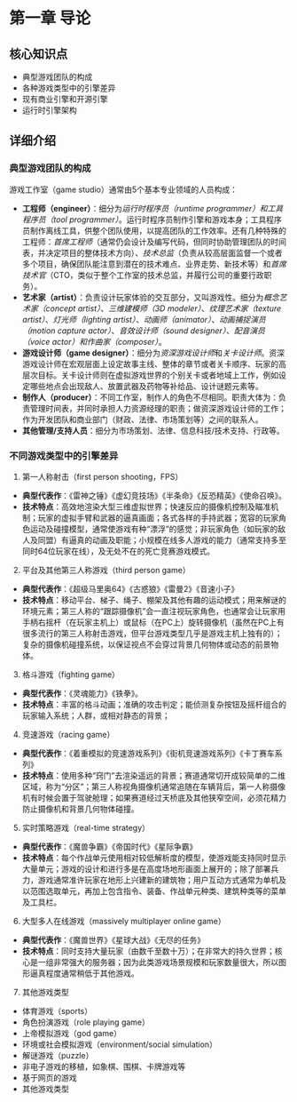 
# 第一章 导论

## 核心知识点

- 典型游戏团队的构成
- 各种游戏类型中的引擎差异
- 现有商业引擎和开源引擎
- 运行时引擎架构

## 详细介绍

### 典型游戏团队的构成

游戏工作室（game studio）通常由5个基本专业领域的人员构成：

- **工程师（engineer）**：细分为*运行时程序员（runtime programmer）*和*工具程序员（tool programmer）*。运行时程序员制作引擎和游戏本身；工具程序员制作离线工具，供整个团队使用，以提高团队的工作效率。还有几种特殊的工程师：*首席工程师*（通常仍会设计及编写代码，但同时协助管理团队的时间表，并决定项目的整体技术方向）、*技术总监*（负责从较高层面监督一个或者多个项目，确保团队能注意到潜在的技术难点、业界走势、新技术等）和*首席技术官*（CTO，类似于整个工作室的技术总监，并履行公司的重要行政职务）。
- **艺术家（artist）**：负责设计玩家体验的交互部分，又叫游戏性。细分为*概念艺术家（concept artist）*、*三维建模师（3D modeler）*、*纹理艺术家（texture artist）*、*灯光师（lighting artist）*、*动画师（animator）*、*动画捕捉演员（motion capture actor）*、*音效设计师（sound designer）*、*配音演员（voice actor）*和*作曲家（composer）*。
- **游戏设计师（game designer）**：细分为*资深游戏设计师*和*关卡设计师*。资深游戏设计师在宏观层面上设定故事主线、整体的章节或者关卡顺序、玩家的高层次目标。关卡设计师则在虚拟游戏世界的个别关卡或者地域上工作，例如设定哪些地点会出现敌人、放置武器及药物等补给品、设计谜题元素等。
- **制作人（producer）**：不同工作室，制作人的角色不尽相同。职责大体为：负责管理时间表，并同时承担人力资源经理的职责；做资深游戏设计师的工作；作为开发团队和商业部门（财政、法律、市场策划等）之间的联系人。
- **其他管理/支持人员**：细分为市场策划、法律、信息科技/技术支持、行政等。

### 不同游戏类型中的引擎差异

1. 第一人称射击（first person shooting，FPS）

- **典型代表作**：《雷神之锤》《虚幻竞技场》《半条命》《反恐精英》《使命召唤》。
- **技术特点**：高效地渲染大型三维虚拟世界；快速反应的摄像机控制及瞄准机制；玩家的虚拟手臂和武器的逼真画面；各式各样的手持武器；宽容的玩家角色运动及碰撞模型，通常使游戏有种“漂浮”的感觉；非玩家角色（如玩家的敌人及同盟）有逼真的动画及职能；小规模在线多人游戏的能力（通常支持多至同时64位玩家在线），及无处不在的死亡竞赛游戏模式。

2. 平台及其他第三人称游戏（third person game）

- **典型代表作**：《超级马里奥64》《古惑狼》《雷曼2》《音速小子》
- **技术特点**：移动平台、梯子、绳子、棚架及其他有趣的运动模式；用来解谜的环境元素；第三人称的“跟踪摄像机”会一直注视玩家角色，也通常会让玩家用手柄右摇杆（在玩家主机上）或鼠标（在PC上）旋转摄像机（虽然在PC上有很多流行的第三人称射击游戏，但平台游戏类型几乎是游戏主机上独有的）；复杂的摄像机碰撞系统，以保证视点不会穿过背景几何物体或动态的前景物体。

3. 格斗游戏（fighting game）

- **典型代表作**：《灵魂能力》《铁拳》。
- **技术特点**：丰富的格斗动画；准确的攻击判定；能侦测复杂按钮及摇杆组合的玩家输入系统；人群，或相对静态的背景；

4. 竞速游戏（racing game）

- **典型代表作**：《着重模拟的竞速游戏系列》《街机竞速游戏系列》《卡丁赛车系列》
- **技术特点**：使用多种“窍门”去渲染遥远的背景；赛道通常切开成较简单的二维区域，称为“分区”；第三人称视角摄像机通常追随在车辆背后，第一人称摄像机有时候会置于驾驶舱理；如果赛道经过天桥底及其他狭窄空间，必须花精力防止摄像机和背景几何物体碰撞。

5. 实时策略游戏（real-time strategy）

- **典型代表作**：《魔兽争霸》《帝国时代》《星际争霸》
- **技术特点**：每个作战单元使用相对较低解析度的模型，使游戏能支持同时显示大量单元；游戏的设计和进行多是在高度场地形画面上展开的；除了部署兵力，游戏通常准许玩家在地形上兴建新的建筑物；用户互动方式通常为单机及以范围选取单元，再加上包含指令、装备、作战单元种类、建筑种类等的菜单及工具栏。

6. 大型多人在线游戏（massively multiplayer online game）

- **典型代表作**：《魔兽世界》《星球大战》《无尽的任务》
- **技术特点**：同时支持大量玩家（由数千至数十万）；在非常大的持久世界；核心是一组非常强大的服务器；因为此类游戏场景规模和玩家数量很大，所以图形逼真程度通常稍低于其他游戏。

7. 其他游戏类型

- 体育游戏（sports）
- 角色扮演游戏（role playing game）
- 上帝模拟游戏（god game）
- 环境或社会模拟游戏（environment/social simulation）
- 解谜游戏（puzzle）
- 非电子游戏的移植，如象棋、围棋、卡牌游戏等
- 基于网页的游戏
- 其他游戏类型
